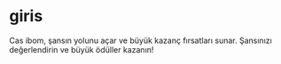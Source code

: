 # giris
Cas ibom, şansın yolunu açar ve büyük kazanç fırsatları sunar. Şansınızı değerlendirin ve büyük ödüller kazanın!
